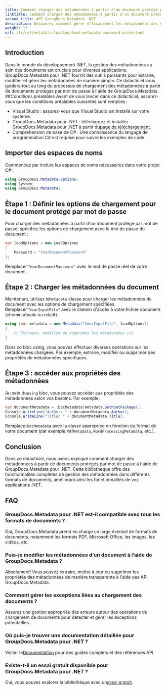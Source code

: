 ```yaml
---
title: Comment charger des métadonnées à partir d'un document protégé par mot de passe dans .NET
linktitle: Comment charger des métadonnées à partir d'un document protégé par mot de passe dans .NET
second_title: API GroupDocs.Metadata .NET
description: Découvrez comment gérer efficacement les métadonnées des documents avec GroupDocs.Metadata pour .NET. Extrayez, modifiez et gérez les métadonnées de manière transparente dans vos applications .NET.
weight: 13
url: /fr/net/metadata-loading/load-metadata-password-protected/
---
```

## Introduction
Dans le monde du développement .NET, la gestion des métadonnées au sein des documents est cruciale pour diverses applications. GroupDocs.Metadata pour .NET fournit des outils puissants pour extraire, modifier et gérer les métadonnées de manière simple. Ce didacticiel vous guidera tout au long du processus de chargement des métadonnées à partir de documents protégés par mot de passe à l'aide de GroupDocs.Metadata.
##Conditions préalables
Avant de vous lancer dans ce didacticiel, assurez-vous que les conditions préalables suivantes sont remplies :
- Visual Studio : assurez-vous que Visual Studio est installé sur votre système.
-  GroupDocs.Metadata pour .NET : téléchargez et installez GroupDocs.Metadata pour .NET à partir du[page de téléchargement](https://releases.groupdocs.com/metadata/net/).
- Compréhension de base de C# : Une connaissance du langage de programmation C# est requise pour suivre les exemples de code.

## Importer des espaces de noms
Commencez par inclure les espaces de noms nécessaires dans votre projet C# :
```csharp
using GroupDocs.Metadata.Options;
using System;
using GroupDocs.Metadata;
```
## Étape 1 : Définir les options de chargement pour le document protégé par mot de passe
Pour charger des métadonnées à partir d'un document protégé par mot de passe, spécifiez les options de chargement avec le mot de passe du document :
```csharp
var loadOptions = new LoadOptions
{
    Password = "YourDocumentPassword"
};
```
 Remplacer`"YourDocumentPassword"` avec le mot de passe réel de votre document.
## Étape 2 : Charger les métadonnées du document
 Maintenant, utilisez le`Metadata` classe pour charger les métadonnées du document avec les options de chargement spécifiées. Remplacer`"YourInputFile"` avec le chemin d'accès à votre fichier document (chemin absolu ou relatif) :
```csharp
using (var metadata = new Metadata("YourInputFile", loadOptions))
{
    // Extrayez, modifiez ou supprimez les métadonnées ici
}
```
Dans ce bloc using, vous pouvez effectuer diverses opérations sur les métadonnées chargées. Par exemple, extraire, modifier ou supprimer des propriétés de métadonnées spécifiques.
## Étape 3 : accéder aux propriétés des métadonnées
 Au sein du`using` bloc, vous pouvez accéder aux propriétés des métadonnées selon vos besoins. Par exemple:
```csharp
var documentMetadata = (DocMetadata)metadata.GetRootPackage();
Console.WriteLine("Author: " + documentMetadata.Author);
Console.WriteLine("Title: " + documentMetadata.Title);
```
 Remplacer`DocMetadata` avec la classe appropriée en fonction du format de votre document (par exemple,`PdfMetadata`, `WordProcessingMetadata`, etc.).

## Conclusion
Dans ce didacticiel, nous avons expliqué comment charger des métadonnées à partir de documents protégés par mot de passe à l'aide de GroupDocs.Metadata pour .NET. Cette bibliothèque offre des fonctionnalités complètes de gestion des métadonnées dans différents formats de documents, améliorant ainsi les fonctionnalités de vos applications .NET.

## FAQ
### GroupDocs.Metadata pour .NET est-il compatible avec tous les formats de documents ?
Oui, GroupDocs.Metadata prend en charge un large éventail de formats de documents, notamment les formats PDF, Microsoft Office, les images, les vidéos, etc.
### Puis-je modifier les métadonnées d’un document à l’aide de GroupDocs.Metadata ?
Absolument! Vous pouvez extraire, mettre à jour ou supprimer les propriétés des métadonnées de manière transparente à l'aide des API GroupDocs.Metadata.
### Comment gérer les exceptions liées au chargement des documents ?
Assurez une gestion appropriée des erreurs autour des opérations de chargement de documents pour détecter et gérer les exceptions potentielles.
### Où puis-je trouver une documentation détaillée pour GroupDocs.Metadata pour .NET ?
 Visiter le[Documentation](https://tutorials.groupdocs.com/metadata/net/) pour des guides complets et des références API.
### Existe-t-il un essai gratuit disponible pour GroupDocs.Metadata pour .NET ?
 Oui, vous pouvez explorer la bibliothèque avec un[essai gratuit](https://releases.groupdocs.com/).